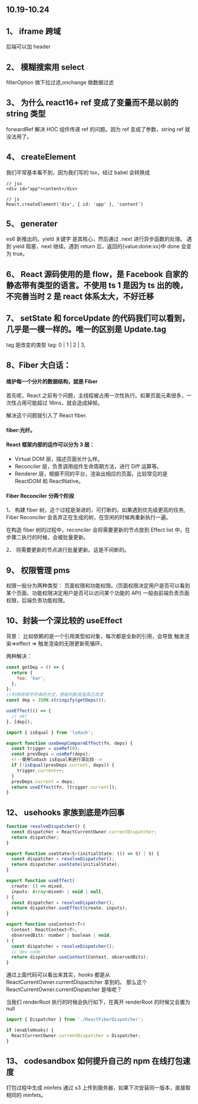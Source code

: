 ## 10.19-10.24

## 1、 iframe 跨域

后端可以加 header

## 2、 模糊搜索用 select

filterOption 做下拉过滤,onchange 做数据过滤

## 3、 为什么 react16+ ref 变成了变量而不是以前的 string 类型

forwardRef 解决 HOC 组件传递 ref 的问题。因为 ref 变成了参数，string ref 就没法用了。

## 4、 createElement

我们平常基本看不到，因为我们写的 tsx，经过 babel 会转换成

```
// jsx
<div id="app">content</div>

// js
React.createElement('div', { id: 'app' }, 'content')
```

## 5、 generater

es6 新推出的。yield 关键字 是其核心，然后通过 .next 进行异步函数的处理。
遇到 yield 阻塞，next 继续。遇到 return 后，返回的{value:done:xx}中 done 会变为 true。

## 6、 React 源码使用的是 flow，是 Facebook 自家的静态带有类型的语言。不使用 ts 1 是因为 ts 出的晚，不完善当时 2 是 react 体系太大，不好迁移

## 7、 setState 和 forceUpdate 的代码我们可以看到，几乎是一模一样的。唯一的区别是 Update.tag

tag 是改变的类型 tag: 0 | 1 | 2 | 3,

## 8、Fiber 大白话：

#### 维护每一个分片的数据结构，就是 Fiber

首先呢，React 之前有个问题，主线程被占用一次性执行。如果页面元素很多，一次性占用可能超过 16ms，就会造成掉帧。

解决这个问题就引入了 React fiber.

#### fiber:光纤。

#### React 框架内部的运作可以分为 3 层：

- Virtual DOM 层，描述页面长什么样。
- Reconciler 层，负责调用组件生命周期方法，进行 Diff 运算等。
- Renderer 层，根据不同的平台，渲染出相应的页面，比较常见的是 ReactDOM 和 ReactNative。

#### Fiber Reconciler 分两个阶段

1、 构建 fiber 树，这个过程是渐进的，可打断的。如果遇到优先级更高的任务, Fiber Reconciler 会丢弃正在生成的树，在空闲的时候再重新执行一遍。

在构造 fiber 树的过程中，reconciler 会将需要更新的节点放到 Effect list 中，在步骤二执行的时候，会被批量更新。

2、 将需要更新的节点进行批量更新。这是不间断的。

## 9、 权限管理 pms

权限一般分为两种类型： 页面权限和功能权限。(页面权限决定用户是否可以看到某个页面、功能权限决定用户是否可以访问某个功能的 API)
一般由前端负责页面权限，后端负责功能权限。

## 10、封装一个深比较的 useEffect

背景： 比如依赖的是一个引用类型如对象，每次都是全新的引用，会导致 触发渲染=>effect => 触发渲染的无限更新死循环。

两种解决：

```js
const getDep = () => {
  return {
    foo: 'bar',
  };
};
//利用转成字符串的方式，使能判断其值真正改变
const dep = JSON.stringify(getDeps());

useEffect(() => {
  // ok!
}, [dep]);
```

```js
import { isEqual } from 'lodash';

export function useDeepCompareEffect(fn, deps) {
  const trigger = useRef(0);
  const prevDeps = useRef(deps);
  <!--使用lodash isEqual来进行深比较-->
  if (!isEqual(prevDeps.current, deps)) {
    trigger.current++;
  }
  prevDeps.current = deps;
  return useEffect(fn, [trigger.current]);
}
```

## 12、 usehooks 家族到底是咋回事

```js
function resolveDispatcher() {
  const dispatcher = ReactCurrentOwner.currentDispatcher;
  return dispatcher;
}

export function useState<S>(initialState: (() => S) | S) {
  const dispatcher = resolveDispatcher();
  return dispatcher.useState(initialState);
}

export function useEffect(
  create: () => mixed,
  inputs: Array<mixed> | void | null,
) {
  const dispatcher = resolveDispatcher();
  return dispatcher.useEffect(create, inputs);
}

export function useContext<T>(
  Context: ReactContext<T>,
  observedBits: number | boolean | void,
) {
  const dispatcher = resolveDispatcher();
  // dev code
  return dispatcher.useContext(Context, observedBits);
}
```

通过上面代码可以看出来其实，hooks 都是从 ReactCurrentOwner.currentDispactcher 拿到的。
那么这个 ReactCurrentOwner.currentDispatcher 是啥呢？

当我们 renderRoot 执行的时候会执行如下，在离开 renderRoot 的时候又会置为 null

```js
import { Dispatcher } from './ReactFiberDispatcher';

if (enableHooks) {
  ReactCurrentOwner.currentDispatcher = Dispatcher;
}
```

## 13、 codesandbox 如何提升自己的 npm 在线打包速度

打包过程中生成 minfets 通过 s3 上传到服务器，如果下次安装同一版本，直接取相同的 minfets。

